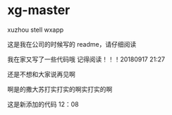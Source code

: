 # xg-master
xuzhou stell wxapp

这是我在公司的时候写的 readme，请仔细阅读

我在家又写了一些代码哦 记得阅读！！！20180917 21:27


还是不想和大家说再见啊



啊是的撒大苏打实打实的啊实打实的啊


这是新添加的代码 12：08
